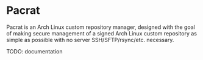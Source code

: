 # Pacrat

Pacrat is an Arch Linux custom repository manager, designed with the goal of
making secure management of a signed Arch Linux custom repository as simple as
possible with no server SSH/SFTP/rsync/etc. necessary.

TODO: documentation
